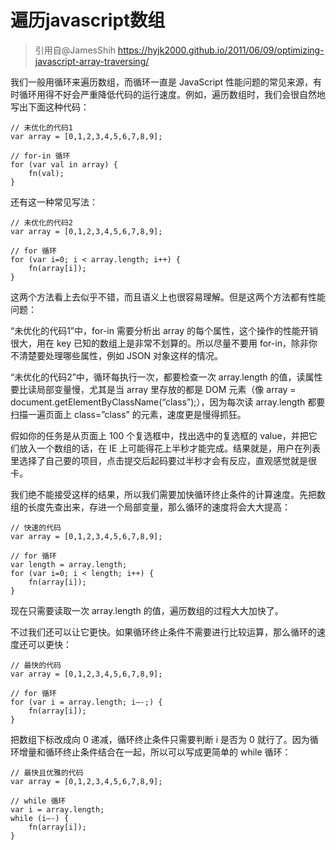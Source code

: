 # 遍历javascript数组

>引用自@JamesShih 
>https://hyjk2000.github.io/2011/06/09/optimizing-javascript-array-traversing/

我们一般用循环来遍历数组，而循环一直是 JavaScript 性能问题的常见来源，有时循环用得不好会严重降低代码的运行速度。例如，遍历数组时，我们会很自然地写出下面这种代码：

``` javaccript
// 未优化的代码1
var array = [0,1,2,3,4,5,6,7,8,9];

// for-in 循环
for (var val in array) {
    fn(val);
}
```

还有这一种常见写法：

``` javaccript
// 未优化的代码2
var array = [0,1,2,3,4,5,6,7,8,9];

// for 循环
for (var i=0; i < array.length; i++) {
    fn(array[i]);
}
```

这两个方法看上去似乎不错，而且语义上也很容易理解。但是这两个方法都有性能问题：

“未优化的代码1”中，for-in 需要分析出 array 的每个属性，这个操作的性能开销很大，用在 key 已知的数组上是非常不划算的。所以尽量不要用 for-in，除非你不清楚要处理哪些属性，例如 JSON 对象这样的情况。

“未优化的代码2”中，循环每执行一次，都要检查一次 array.length 的值，读属性要比读局部变量慢，尤其是当 array 里存放的都是 DOM 元素（像 array = document.getElementByClassName(“class”);），因为每次读 array.length 都要扫描一遍页面上 class=”class” 的元素，速度更是慢得抓狂。

假如你的任务是从页面上 100 个复选框中，找出选中的复选框的 value，并把它们放入一个数组的话，在 IE 上可能得花上半秒才能完成。结果就是，用户在列表里选择了自己要的项目，点击提交后起码要过半秒才会有反应，直观感觉就是很卡。

我们绝不能接受这样的结果，所以我们需要加快循环终止条件的计算速度。先把数组的长度先查出来，存进一个局部变量，那么循环的速度将会大大提高：

``` javaccript
// 快速的代码
var array = [0,1,2,3,4,5,6,7,8,9];

// for 循环
var length = array.length;
for (var i=0; i < length; i++) {
    fn(array[i]);
}
```

现在只需要读取一次 array.length 的值，遍历数组的过程大大加快了。

不过我们还可以让它更快。如果循环终止条件不需要进行比较运算，那么循环的速度还可以更快：

``` javaccript
// 最快的代码
var array = [0,1,2,3,4,5,6,7,8,9];

// for 循环
for (var i = array.length; i–-;) {
    fn(array[i]);
}
```

把数组下标改成向 0 递减，循环终止条件只需要判断 i 是否为 0 就行了。因为循环增量和循环终止条件结合在一起，所以可以写成更简单的 while 循环：

``` javaccript
// 最快且优雅的代码
var array = [0,1,2,3,4,5,6,7,8,9];

// while 循环
var i = array.length;
while (i–-) {
    fn(array[i]);
}
```